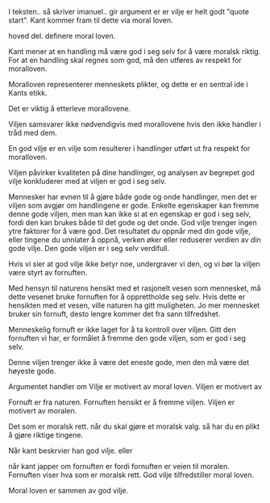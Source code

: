 I teksten.. så skriver imanuel.. gir argument er er vilje er helt godt "quote start". Kant kommer fram til dette via moral loven. 


hoved del. definere moral loven. 

Kant mener at en handling må være god i seg selv for å være moralsk riktig. For at en handling skal regnes som god, må den utføres av respekt for moralloven.

Moralloven representerer menneskets plikter, og dette er en sentral ide i Kants etikk.

Det er viktig å etterleve morallovene.

Viljen samsvarer ikke nødvendigvis med morallovene hvis den ikke handler i tråd med dem.

En god vilje er en vilje som resulterer i handlinger utført ut fra respekt for moralloven.

Viljen påvirker kvaliteten på dine handlinger, og analysen av begrepet god vilje konkluderer med at viljen er god i seg selv.

Mennesker har evnen til å gjøre både gode og onde handlinger, men det er viljen som avgjør om handlingene er gode. Enkelte egenskaper kan fremme denne gode viljen, men man kan ikke si at en egenskap er god i seg selv, fordi den kan brukes både til det gode og det onde. God vilje trenger ingen ytre faktorer for å være god. Det resultatet du oppnår med din gode vilje, eller tingene du unnlater å oppnå, verken øker eller reduserer verdien av din gode vilje. Den gode viljen er i seg selv verdifull.

Hvis vi sier at god vilje ikke betyr noe, undergraver vi den, og vi bør la viljen være styrt av fornuften.

Med hensyn til naturens hensikt med et rasjonelt vesen som mennesket, må dette vesenet bruke fornuften for å opprettholde seg selv. Hvis dette er hensikten med et vesen, ville naturen ha gitt muligheten. Jo mer mennesket bruker sin fornuft, desto lengre kommer det fra sann tilfredshet.

Menneskelig fornuft er ikke laget for å ta kontroll over viljen. Gitt den fornuften vi har, er formålet å fremme den gode viljen, som er god i seg selv.

Denne viljen trenger ikke å være det eneste gode, men den må være det høyeste gode.

Argumentet handler om Vilje er motivert av moral loven. Viljen er motivert av 

Fornuft er fra naturen. Fornuften hensikt er å fremme viljen. Viljen er motivert av moralen. 

Det som er moralsk rett. når du skal gjøre et moralsk valg. så har du en plikt å gjøre riktige tingene. 

Når kant beskrvier han god vilje. eller 

når kant japper om fornuften er fordi fornuften er veien til moralen. Fornuften viser hva som er moralsk rett. God vilje tilfredstiller moral loven. 

Moral loven er sammen av god vilje.

